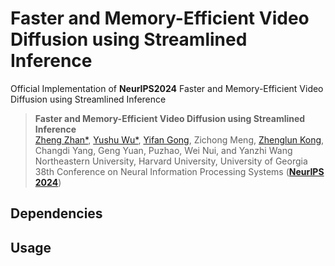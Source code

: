 # Faster and Memory-Efficient Video Diffusion using Streamlined Inference

Official Implementation of **NeurIPS2024** Faster and Memory-Efficient Video Diffusion using Streamlined Inference

> **Faster and Memory-Efficient Video Diffusion using Streamlined Inference**   
> [Zheng Zhan*](https://zhanzheng8585.github.io/), [Yushu Wu*](https://scholar.google.com/citations?user=3hEDsFYAAAAJ&hl=en), [Yifan Gong](https://yifanfanfanfan.github.io/), Zichong Meng, [Zhenglun Kong](https://zlkong.github.io/homepage/), Changdi Yang, Geng Yuan, Puzhao, Wei Nui, and Yanzhi Wang  
> Northeastern University, Harvard University, University of Georgia  
> 38th Conference on Neural Information Processing Systems ([**NeurIPS 2024**](https://neurips.cc/Conferences/2024/))


## Dependencies



## Usage
